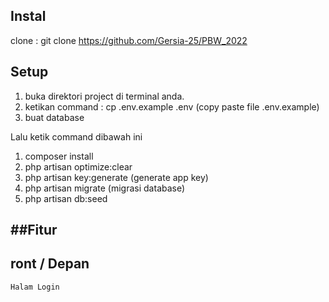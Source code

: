 
## Instal

clone : git clone https://github.com/Gersia-25/PBW_2022

## Setup
1. buka direktori project di terminal anda.
2. ketikan command : cp .env.example .env (copy paste file .env.example)
3. buat database

Lalu ketik command dibawah ini

1. composer install
2. php artisan optimize:clear
3. php artisan key:generate (generate app key)
4. php artisan migrate (migrasi database)
5. php artisan db:seed

## ##Fitur
## ront / Depan
    Halam Login

